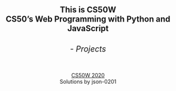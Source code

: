 <h2 align="center">
This is CS50W<br>
CS50’s Web Programming with Python and JavaScript<br>
<span><h6>- Projects</h6></span>
</h2>

<p align="center">
  <a href="https://cs50.harvard.edu/web/2020/" target="_blank">CS50W 2020</a>
  <br>
  Solutions by json-0201
</p>
